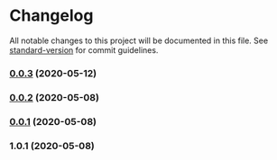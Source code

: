 # Changelog

All notable changes to this project will be documented in this file. See [standard-version](https://github.com/conventional-changelog/standard-version) for commit guidelines.

### [0.0.3](https://github.com/oojob/protorepo-urlshortner-node/compare/v0.0.2...v0.0.3) (2020-05-12)

### [0.0.2](https://github.com/oojob/protorepo-urlshortner-node/compare/v0.0.1...v0.0.2) (2020-05-08)

### [0.0.1](https://github.com/oojob/protorepo-urlshortner-node/compare/v1.0.1...v0.0.1) (2020-05-08)

### 1.0.1 (2020-05-08)
